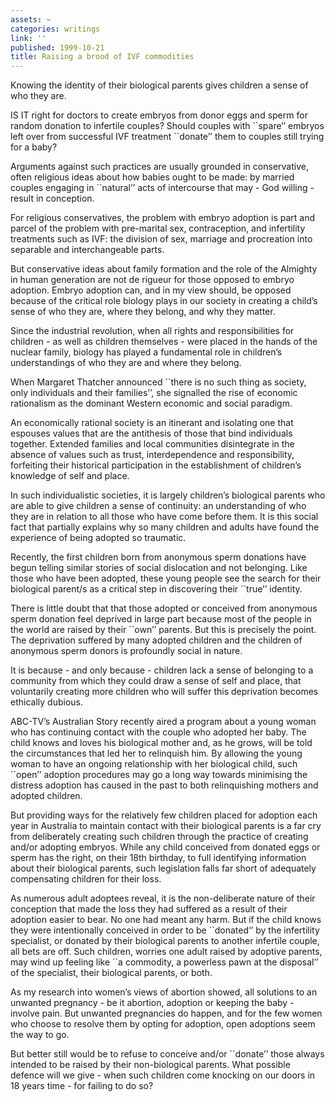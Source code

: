 ```yaml
---
assets: ~
categories: writings
link: ''
published: 1999-10-21
title: Raising a brood of IVF commodities
---
```

Knowing the identity of their biological parents gives children a sense
of who they are.

IS IT right for doctors to create embryos from donor eggs and sperm for
random donation to infertile couples? Should couples with \`\`spare‘’
embryos left over from successful IVF treatment \`\`donate’’ them to
couples still trying for a baby?

Arguments against such practices are usually grounded in conservative,
often religious ideas about how babies ought to be made: by married
couples engaging in \`\`natural’’ acts of intercourse that may - God
willing - result in conception.

For religious conservatives, the problem with embryo adoption is part
and parcel of the problem with pre-marital sex, contraception, and
infertility treatments such as IVF: the division of sex, marriage and
procreation into separable and interchangeable parts.

But conservative ideas about family formation and the role of the
Almighty in human generation are not de rigueur for those opposed to
embryo adoption. Embryo adoption can, and in my view should, be opposed
because of the critical role biology plays in our society in creating a
child’s sense of who they are, where they belong, and why they matter.

Since the industrial revolution, when all rights and responsibilities
for children - as well as children themselves - were placed in the hands
of the nuclear family, biology has played a fundamental role in
children’s understandings of who they are and where they belong.

When Margaret Thatcher announced \`\`there is no such thing as society,
only individuals and their families’’, she signalled the rise of
economic rationalism as the dominant Western economic and social
paradigm.

An economically rational society is an itinerant and isolating one that
espouses values that are the antithesis of those that bind individuals
together. Extended families and local communities disintegrate in the
absence of values such as trust, interdependence and responsibility,
forfeiting their historical participation in the establishment of
children’s knowledge of self and place.

In such individualistic societies, it is largely children’s biological
parents who are able to give children a sense of continuity: an
understanding of who they are in relation to all those who have come
before them. It is this social fact that partially explains why so many
children and adults have found the experience of being adopted so
traumatic.

Recently, the first children born from anonymous sperm donations have
begun telling similar stories of social dislocation and not belonging.
Like those who have been adopted, these young people see the search for
their biological parent/s as a critical step in discovering their
\`\`true’’ identity.

There is little doubt that that those adopted or conceived from
anonymous sperm donation feel deprived in large part because most of the
people in the world are raised by their \`\`own’’ parents. But this is
precisely the point. The deprivation suffered by many adopted children
and the children of anonymous sperm donors is profoundly social in
nature.

It is because - and only because - children lack a sense of belonging to
a community from which they could draw a sense of self and place, that
voluntarily creating more children who will suffer this deprivation
becomes ethically dubious.

ABC-TV’s Australian Story recently aired a program about a young woman
who has continuing contact with the couple who adopted her baby. The
child knows and loves his biological mother and, as he grows, will be
told the circumstances that led her to relinquish him. By allowing the
young woman to have an ongoing relationship with her biological child,
such \`\`open’’ adoption procedures may go a long way towards minimising
the distress adoption has caused in the past to both relinquishing
mothers and adopted children.

But providing ways for the relatively few children placed for adoption
each year in Australia to maintain contact with their biological parents
is a far cry from deliberately creating such children through the
practice of creating and/or adopting embryos. While any child conceived
from donated eggs or sperm has the right, on their 18th birthday, to
full identifying information about their biological parents, such
legislation falls far short of adequately compensating children for
their loss.

As numerous adult adoptees reveal, it is the non-deliberate nature of
their conception that made the loss they had suffered as a result of
their adoption easier to bear. No one had meant any harm. But if the
child knows they were intentionally conceived in order to be
\`\`donated‘’ by the infertility specialist, or donated by their
biological parents to another infertile couple, all bets are off. Such
children, worries one adult raised by adoptive parents, may wind up
feeling like \`\`a commodity, a powerless pawn at the disposal’’ of the
specialist, their biological parents, or both.

As my research into women’s views of abortion showed, all solutions to
an unwanted pregnancy - be it abortion, adoption or keeping the baby -
involve pain. But unwanted pregnancies do happen, and for the few women
who choose to resolve them by opting for adoption, open adoptions seem
the way to go.

But better still would be to refuse to conceive and/or \`\`donate’’
those always intended to be raised by their non-biological parents. What
possible defence will we give - when such children come knocking on our
doors in 18 years time - for failing to do so?